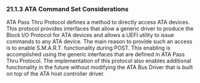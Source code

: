 <!--- @file
  21.1.3 ATA Command Set Considerations

  Copyright (c) 2012-2018, Intel Corporation. All rights reserved.<BR>

  Redistribution and use in source (original document form) and 'compiled'
  forms (converted to PDF, epub, HTML and other formats) with or without
  modification, are permitted provided that the following conditions are met:

  1) Redistributions of source code (original document form) must retain the
     above copyright notice, this list of conditions and the following
     disclaimer as the first lines of this file unmodified.

  2) Redistributions in compiled form (transformed to other DTDs, converted to
     PDF, epub, HTML and other formats) must reproduce the above copyright
     notice, this list of conditions and the following disclaimer in the
     documentation and/or other materials provided with the distribution.

  THIS DOCUMENTATION IS PROVIDED BY TIANOCORE PROJECT "AS IS" AND ANY EXPRESS OR
  IMPLIED WARRANTIES, INCLUDING, BUT NOT LIMITED TO, THE IMPLIED WARRANTIES OF
  MERCHANTABILITY AND FITNESS FOR A PARTICULAR PURPOSE ARE DISCLAIMED. IN NO
  EVENT SHALL TIANOCORE PROJECT  BE LIABLE FOR ANY DIRECT, INDIRECT, INCIDENTAL,
  SPECIAL, EXEMPLARY, OR CONSEQUENTIAL DAMAGES (INCLUDING, BUT NOT LIMITED TO,
  PROCUREMENT OF SUBSTITUTE GOODS OR SERVICES; LOSS OF USE, DATA, OR PROFITS;
  OR BUSINESS INTERRUPTION) HOWEVER CAUSED AND ON ANY THEORY OF LIABILITY,
  WHETHER IN CONTRACT, STRICT LIABILITY, OR TORT (INCLUDING NEGLIGENCE OR
  OTHERWISE) ARISING IN ANY WAY OUT OF THE USE OF THIS DOCUMENTATION, EVEN IF
  ADVISED OF THE POSSIBILITY OF SUCH DAMAGE.

-->

### 21.1.3 ATA Command Set Considerations

ATA Pass Thru Protocol defines a method to directly access ATA devices. This
protocol provides interfaces that allow a generic driver to produce the Block
I/O Protocol for ATA devices and allows a UEFI utility to issue commands to any
ATA device. The main reason to provide such an access is to enable S.M.A.R.T.
functionality during POST. This enabling is accomplished using the generic
interfaces that are defined in ATA Pass Thru Protocol. The implementation of
this protocol also enables additional functionality in the future without
modifying the ATA Bus Driver that is built on top of the ATA host controller
driver.
